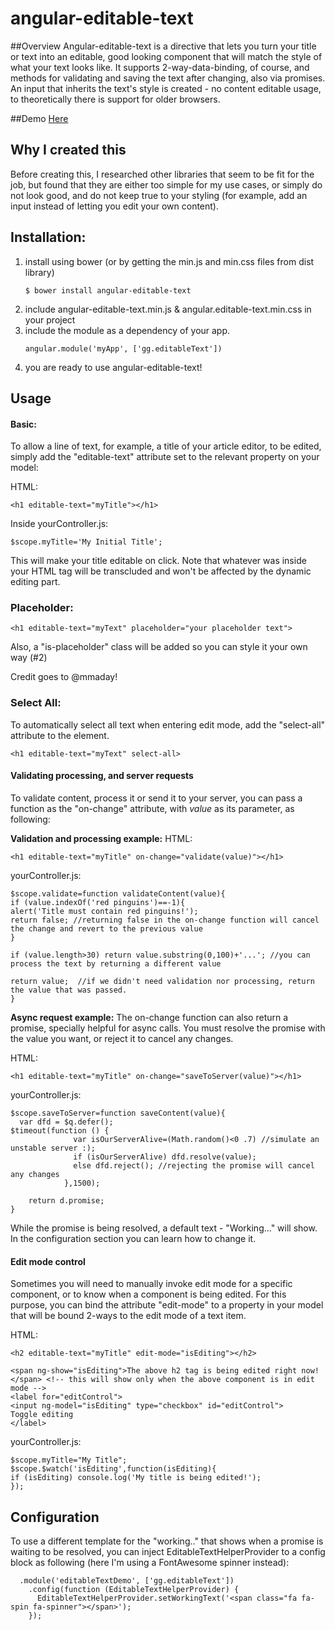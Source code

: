 angular-editable-text
===================

##Overview
Angular-editable-text is a directive that lets you turn your title or text into an editable, good looking component that will match the style of what your text looks like.
It supports 2-way-data-binding, of course, and methods for validating and saving the text after changing, also via promises.
An input that inherits the text's style is created - no content editable usage, to theoretically there is support for older browsers.

##Demo
[Here](http://gabigrin.github.io/angular-editable-text/)

## Why I created this
Before creating this, I researched other libraries that seem to be fit for the job, but found that they are either too simple for my use cases, or simply do not look good, and do not keep true to your styling (for example, add an input instead of letting you edit your own content).


## Installation:
1. install using bower (or by getting the min.js and min.css files from dist library)
    ```
    $ bower install angular-editable-text
    ```
2. include angular-editable-text.min.js & angular.editable-text.min.css in your project
3. include the module as a dependency of your app.
    ```
    angular.module('myApp', ['gg.editableText'])
    ```
4. you are ready to use angular-editable-text!



## Usage


#### Basic:

To allow a line of text, for example, a title of your article editor, to be edited, simply add the "editable-text" attribute set to the relevant property on your model:

HTML:
```
<h1 editable-text="myTitle"></h1>
```

Inside yourController.js:
```
$scope.myTitle='My Initial Title';
```

This will make your title editable on click. Note that whatever was inside your HTML tag will be transcluded and won't be affected by the dynamic editing part.

### Placeholder:
```
<h1 editable-text="myText" placeholder="your placeholder text">
```


Also, a "is-placeholder" class will be added so you can style it your own way (#2)

Credit goes to @mmaday!

### Select All:

To automatically select all text when entering edit mode, add the "select-all" attribute to the element.

```
<h1 editable-text="myText" select-all>
```

#### Validating processing, and server requests
To validate content, process it or send it to your server, you can pass a function as the "on-change" attribute, with *value* as its parameter, as following:


**Validation and processing example:**
HTML:
```
<h1 editable-text="myTitle" on-change="validate(value)"></h1>
```

yourController.js:
```
$scope.validate=function validateContent(value){
if (value.indexOf('red pinguins')==-1){
alert('Title must contain red pinguins!');
return false; //returning false in the on-change function will cancel the change and revert to the previous value
}

if (value.length>30) return value.substring(0,100)+'...'; //you can process the text by returning a different value

return value;  //if we didn't need validation nor processing, return the value that was passed.
}
```


**Async request example:**
The on-change function can also return a promise, specially helpful for async calls. You must resolve the promise with the value you want, or reject it to cancel any changes.

HTML:
```
<h1 editable-text="myTitle" on-change="saveToServer(value)"></h1>
```

yourController.js:
```
$scope.saveToServer=function saveContent(value){
  var dfd = $q.defer();
$timeout(function () {
              var isOurServerAlive=(Math.random()<0 .7) //simulate an unstable server :);
              if (isOurServerAlive) dfd.resolve(value);
              else dfd.reject(); //rejecting the promise will cancel any changes
            },1500);

	return d.promise;
}
```

While the promise is being resolved, a default text - "Working..." will show. In the configuration section you can learn how to change it.


#### Edit mode control
Sometimes you will need to manually invoke edit mode for a specific component, or to know when a component is being edited. For this purpose, you can bind the attribute "edit-mode" to a property in your model that will be bound 2-ways to the edit mode of a text item.

HTML:
```
<h2 editable-text="myTitle" edit-mode="isEditing"></h2>

<span ng-show="isEditing">The above h2 tag is being edited right now!</span> <!-- this will show only when the above component is in edit mode -->
<label for="editControl">
<input ng-model="isEditing" type="checkbox" id="editControl">
Toggle editing
</label>
```

yourController.js:
```
$scope.myTitle="My Title";
$scope.$watch('isEditing',function(isEditing){
if (isEditing) console.log('My title is being edited!');
});
```






## Configuration

To use a different template for the "working.." that shows when a promise is waiting to be resolved, you can inject EditableTextHelperProvider to a config block as following (here I'm using a FontAwesome spinner instead):
```
  .module('editableTextDemo', ['gg.editableText'])
    .config(function (EditableTextHelperProvider) {
      EditableTextHelperProvider.setWorkingText('<span class="fa fa-spin fa-spinner"></span>');
    });
```
